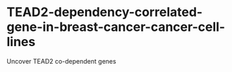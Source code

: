 # TEAD2-dependency-correlated-gene-in-breast-cancer-cancer-cell-lines
Uncover TEAD2 co-dependent genes
